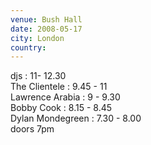 ```yaml
---
venue: Bush Hall
date: 2008-05-17
city: London
country: 
---
```


djs : 11- 12.30  
The Clientele : 9.45 - 11  
Lawrence Arabia : 9 - 9.30  
Bobby Cook : 8.15 - 8.45  
Dylan Mondegreen : 7.30 - 8.00  
doors 7pm